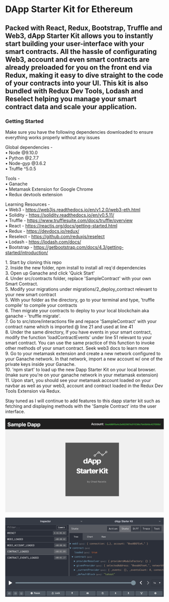 <h1>DApp Starter Kit for Ethereum</h2> 
<p></p>
<h2>
  Packed with React, Redux, Bootstrap, Truffle and Web3, dApp Starter Kit allows you to instantly start building your user-interface with   your smart   contracts. All the hassle of configurating Web3, account and even smart contracts are already preloaded for you on the       front end via Redux, making it easy to dive straight to the code of your contracts into your UI. This kit is also bundled with Redux   Dev Tools, Lodash and Reselect helping you manage your smart contract data and scale your application.
</h2>
<p></p>
<h3> Getting Started </h3>

Make sure you have the following dependencies downloaded to ensure everything works properly without any issues

Global dependencies - </br>
•	Node @9.10.0 </br>
•	Python @2.7.7 </br>
•	Node-gyp @3.6.2 </br>
•	Truffle ^5.0.5 </br>

Tools - </br>
•	Ganache </br>
•	Metamask Extension for Google Chrome </br>
•	Redux devtools extension </br>

Learning Resources - </br>
•	Web3 - https://web3js.readthedocs.io/en/v1.2.0/web3-eth.html </br>
• Solidity - https://solidity.readthedocs.io/en/v0.5.11/ </br>
•	Truffle - https://www.trufflesuite.com/docs/truffle/overview </br>
• React - https://reactjs.org/docs/getting-started.html </br>
• Redux - https://devdocs.io/redux/ </br>
• Reselect - https://github.com/reduxjs/reselect </br>
•	Lodash - https://lodash.com/docs/ </br>
•	Bootstrap - https://getbootstrap.com/docs/4.3/getting-started/introduction/ </br>
<p></p>
1. Start by cloning this repo </br>
2. Inside the new folder, npm install to install all req'd dependencies </br>
3. Open up Ganache and click 'Quick Start' </br>
4. Under src/contracts folder, replace 'SampleContract' with your own Smart Contract. </br>
5. Modify your migrations under migrations/2_deploy_contract relevant to your new smart contract </br>
5. With your folder as the directory, go to your terminal and type, 'truffle compile' to compile your contracts </br>
6. Then migrate your contracts to deploy to your local blockchain aka ganache - 'truffle migrate'. </br>
7. Go to src/store/interactions file and repace 'SampleContract' with your contract name which is imported @ line 21 and used at line 41 </br>
8. Under the same directory, If you have events in your smart contract, modify the function 'loadContractEvents' under line 51 relevant to your smart contract. You can use the same practice of this function to invoke other methods of your smart contract. Seek web3 docs to learn more </br>
9. Go to your metamask extension and create a new network configured to your Ganache network. In that network, import a new account w/ one of the private keys inside your Ganache. </br>
10. 'npm start' to load up the new Dapp Starter Kit on your local browser. (make sure you're on your ganache network in your metamask extension) </br>
11. Upon start, you should see your metamask account loaded on your navbar as well as your web3, account and contract loaded in the Redux Dev Tools Extension via Redux. </br>

<p>
 Stay tuned as I will continue to add features to this dapp starter kit such as fetching and displaying methods with the 'Sample Contract' into the user interface. </br>
</p>

<p></p>
<p>
<img src="./screenshots/screenshot1.png">
<p>
<img src="./screenshots/screenshot2.png">
